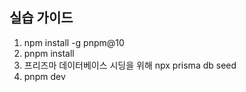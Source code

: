 ## 실습 가이드
1. npm install -g pnpm@10
2. pnpm install
3. 프리즈마 데이터베이스 시딩을 위해 npx prisma db seed
4. pnpm dev